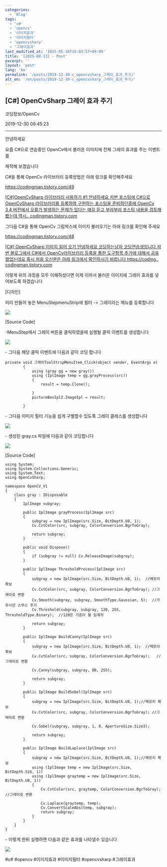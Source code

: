 ```yaml
---
categories:
  - 'Blog'
tags:
  - 'c#'
  - 'opencv'
  - '이미지효과'
  - '이미지필터'
  - 'opencvsharp'
  - '그레이효과'
last_modified_at: '2025-05-30T16:03:57+09:00'
title: '[2025-08-13] - Post'
excerpt: ''
layout: 'post'
lang: 'ko'
permalink: '/posts/2019-12-30-c_opencvsharp_그레이_효과_주기/'
alt_en: '/en/posts/2019-12-30-c_opencvsharp_그레이_효과_주기/'
---
```


## [C#] OpenCvSharp 그레이 효과 주기

코딩정보/OpenCv

2019-12-30 09:45:23

* * *

안녕하세요

요즘 C#으로 연습중인 OpenCv에서 불러온 이미지에 전체 그레이 효과를 주는 이벤트를

제작해 보겠습니다

C#을 통해 OpenCv 라이브러리 등록방법은 아래 링크를 확인해주세요

<https://codingman.tistory.com/49>

[ [C#]OpenCvSharp 라이브러리 사용하기 #1 안녕하세요 저번 포스팅에 C#으로 OpenCvSharp 라이브러리를 등록하여
구현하는 포스팅을 준비하던중에 OpenCv 3,4 버전에서 오류가 발생하는 문제가 있다는 얘길 듣고 부랴부랴 포스팅 내용을 검토해봤는데
역시.. codingman.tistory.com ](https://codingman.tistory.com/49)

그다음 C#을 통해 OpenCv 그림박스에 이미지 불러오기는 아래 링크를 확인해 주세요

<https://codingman.tistory.com/48>

[ [C#] OpenCvSharp 이미지 읽어 오기 안녕하세요 코딩하는남자 코딩연습생입니다 저번 블로그에서 C#에서 OpenCv라이브러리
등록을 통한 도구항목 추가에 대해서 공유했었는데요 혹시 처음 오신분은 아래 링크에서 확인하시기 바랍니다 https://coding..
codingman.tistory.com ](https://codingman.tistory.com/48)

이렇게 위의 과정을 모두 이해하셨다면 이제 이어서 불러온 이미지에 그레이 효과를 넣어보도록 하겠습니다

[디자인]

미리 만들어 놓은 MenuStepmenuStrip에 필터 -> 그레이라는 메뉴를 등록합니다

![](/assets/images/c_opencvsharp_그레이_효과_주기/img.jpg)

[Source Code]

-MenuStep에서 그레이 버튼을 클릭하였을때 실행될 클릭 이벤트를 생성합니다

![](/assets/images/c_opencvsharp_그레이_효과_주기/img_1.jpg)

\- 그다음 해당 클릭 이벤트에 다음과 같이 코딩 합니다

    
    
    private void 그레이ToolStripMenuItem_Click(object sender, EventArgs e)
            {
                using (gray gg = new gray())
                using (IplImage temp = gg.grayProcess(src))
                {
                    result = temp.Clone();
    
                }
                pictureBoxIpl2.ImageIpl = result;
    
            }

\- 그다음 이미지 필터 기능을 쉽게 구별할수 있도록 그레이 클레스를 생성합니다

![](/assets/images/c_opencvsharp_그레이_효과_주기/img_2.jpg)

\- 생성된 gray.cs 파일에 다음과 같이 코딩합니다

![](/assets/images/c_opencvsharp_그레이_효과_주기/img_3.jpg)

[Source Code]

    
    
    using System;
    using System.Collections.Generic;
    using System.Text;
    using OpenCvSharp;
    
    namespace OpenCV_V1
    {
        class gray : IDisposable
        {
            IplImage subgray;
    
            public IplImage grayProcess(IplImage src)
            {
                subgray = new IplImage(src.Size, BitDepth.U8, 1);
                Cv.CvtColor(src, subgray, ColorConversion.BgrToGray);
    
                return subgray;
            }
    
            public void Dispose()
            {
                if (subgray != null) Cv.ReleaseImage(subgray);
            }
    
            public IplImage ThresholdProcess(IplImage src)
            {
                subgray = new IplImage(src.Size, BitDepth.U8, 1);  //메모리 확보
                Cv.CvtColor(src, subgray, ColorConversion.BgrToGray); //그레이로 변환
                Cv.Smooth(subgray, subgray, SmoothType.Gaussian, 5);  //가우시안 스무스 주기
                Cv.Threshold(subgray, subgray, 120, 255, ThresholdType.Binary);  //120은 기준이 될 임계치
    
                return subgray;
            }
    
            public IplImage BuildCanny(IplImage src)
            {
                subgray = new IplImage(src.Size, BitDepth.U8, 1);  //메모리 확보
                Cv.CvtColor(src, subgray, ColorConversion.BgrToGray);   //그레이로 변환
    
                Cv.Canny(subgray, subgray, 80, 255);
    
                return subgray;
            }
    
            public IplImage BuildSobel(IplImage src)
            {
                subgray = new IplImage(src.Size, BitDepth.U8, 1);//메모리 확보
                Cv.CvtColor(src, subgray, ColorConversion.BgrToGray); //그레이로 변환
    
                Cv.Sobel(subgray, subgray, 1, 0, ApertureSize.Size3);
    
                return subgray;
            }
    
            public IplImage BuildLaplace(IplImage src)
            {
                subgray = new IplImage(src.Size, BitDepth.U8, 1);//메모리 확보
                using (IplImage temp = new IplImage(src.Size, BitDepth.S16, 1))
                using (IplImage graytemp = new IplImage(src.Size, BitDepth.U8, 1))
                {
                    Cv.CvtColor(src, graytemp, ColorConversion.BgrToGray); //그레이로 변환
    
                    Cv.Laplace(graytemp, temp);
                    Cv.ConvertScaleAbs(temp, subgray);
                    return subgray;
                }
            }
        }
    }
    

\- 이렇게 한뒤 실행하면 다음과 같은 효과를 나타낼수 있습니다

![](/assets/images/c_opencvsharp_그레이_효과_주기/img_4.jpg)

  

#c# #opencv #이미지효과 #이미지필터 #opencvsharp #그레이효과


